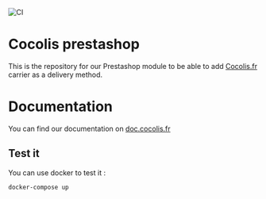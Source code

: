 ![CI](https://github.com/Cocolis-1/cocolis-prestashop/workflows/CI/badge.svg)

# Cocolis prestashop

This is the repository for our Prestashop module to be able to add [Cocolis.fr](https://www.cocolis.fr/) carrier as a delivery method.

# Documentation

You can find our documentation on [doc.cocolis.fr](https://doc.cocolis.fr/)

## Test it

You can use docker to test it :

`docker-compose up`